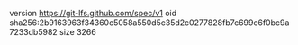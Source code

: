 version https://git-lfs.github.com/spec/v1
oid sha256:2b9163963f34360c5058a550d5c35d2c0277828fb7c699c6f0bc9a7233db5982
size 3266
